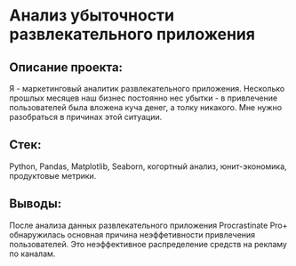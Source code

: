 # Анализ убыточности развлекательного приложения

## Описание проекта:

Я - маркетинговый аналитик развлекательного приложения. Несколько прошлых месяцев наш бизнес постоянно нес убытки - в привлечение пользователей была вложена куча денег, а толку никакого. Мне нужно разобраться в причинах этой ситуации.

## Стек:
Python, Pandas, Matplotlib, Seaborn, когортный анализ, юнит-экономика, продуктовые метрики.

## Выводы:

После анализа данных развлекательного приложения Procrastinate Pro+ обнаружилась основная причина неэффетивности привлечения пользователей. Это неэффективное распределение средств на рекламу по каналам.

